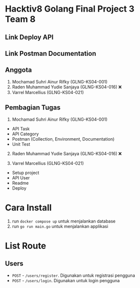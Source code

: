 # Hacktiv8 Golang Final Project 3 Team 8

## Link Deploy API

## Link Postman Documentation

## Anggota

1. Mochamad Suhri Ainur Rifky (GLNG-KS04-001)
2. Raden Muhammad Yudie Sanjaya (GLNG-KS04-016) :x:
3. Varrel Marcellius (GLNG-KS04-021)

## Pembagian Tugas

1. Mochamad Suhri Ainur Rifky (GLNG-KS04-001)

- API Task
- API Category
- Postman (Collection, Environment, Documentation)
- Unit Test

2. Raden Muhammad Yudie Sanjaya (GLNG-KS04-016) :x:


3. Varrel Marcellius (GLNG-KS04-021)

- Setup project
- API User
- Readme
- Deploy

# Cara Install

1. run `docker compose up` untuk menjalankan database
2. run `go run main.go` untuk menjalankan applikasi

# List Route

## Users

- `POST` - `/users/register`. Digunakan untuk registrasi pengguna
- `POST` - `/users/login`. Digunakan untuk login pengguna